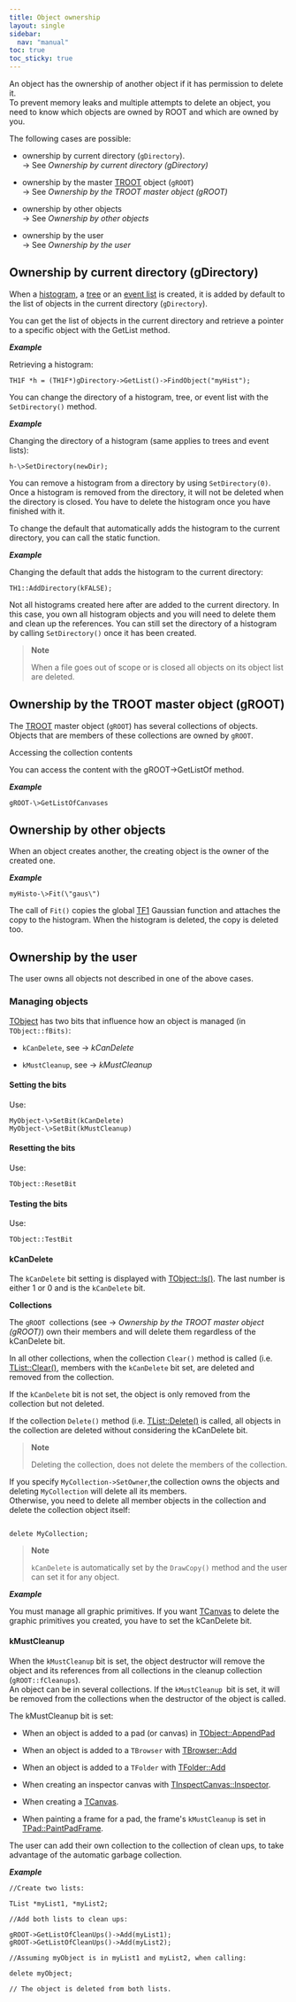 ```yaml
---
title: Object ownership
layout: single
sidebar:
  nav: "manual"
toc: true
toc_sticky: true
---
```


An object has the ownership of another object if it has permission to delete it.  
To prevent memory leaks and multiple attempts to delete an object, you need to know which objects are owned by ROOT and which are owned by you.

The following cases are possible:

-   ownership by current directory (`gDirectory`).  
	→ See *Ownership by current directory (gDirectory)*

-   ownership by the master [TROOT](https://root.cern/doc/master/classTROOT.html) object (`gROOT`)  
→ See *Ownership by the TROOT master object (gROOT)*

-   ownership by other objects  
→ See *Ownership by other objects*

-   ownership by the user  
→ See *Ownership by the user*

## Ownership by current directory (gDirectory)

When a [histogram](https://root.cern/doc/master/group__Hist.html), a [tree](https://root.cern/doc/master/group__tree.html) or an [event list](https://root.cern/doc/master/classTEventList.html) is created, it is added by default to the list of objects in the current directory (`gDirectory`).

You can get the list of objects in the current directory and retrieve a pointer to a specific object with the GetList method.

_**Example**_

Retrieving a histogram:
```
TH1F *h = (TH1F*)gDirectory->GetList()->FindObject("myHist"); 
```

You can change the directory of a histogram, tree, or event list with the `SetDirectory()` method.

_**Example**_

Changing the directory of a histogram (same applies to trees and event lists):

```
h-\>SetDirectory(newDir);
```

You can remove a histogram from a directory by using `SetDirectory(0)`. Once a histogram is removed from the directory, it will not be deleted when the directory is closed. You have to delete the histogram once you have finished with it.

To change the default that automatically adds the histogram to the current directory, you can call the static function.

_**Example**_

Changing the default that adds the histogram to the current directory:

```
TH1::AddDirectory(kFALSE);
```
Not all histograms created here after are added to the current directory. In this case, you own all histogram objects and you will need to delete them and clean up the references. You can still set the directory of a histogram by calling `SetDirectory()` once it has been created.

> **Note**
> 
> When a file goes out of scope or is closed all objects on its object list are deleted.

## Ownership by the TROOT master object (gROOT)


The [TROOT]([TROOT](https://root.cern/doc/master/classTROOT.html)) master object (`gROOT`) has several collections of objects. Objects that are members of these collections are owned by `gROOT`.

Accessing the collection contents

You can access the content with the gROOT-\>GetListOf method.

_**Example**_

```
gROOT-\>GetListOfCanvases
```

## Ownership by other objects

When an object creates another, the creating object is the owner of the created one.

_**Example**_

```
myHisto-\>Fit(\"gaus\")
```

The call of `Fit()` copies the global [TF1](https://root.cern/doc/master/classTF1.html) Gaussian function and attaches the copy to the histogram. When the histogram is deleted, the copy is deleted too.

## Ownership by the user

The user owns all objects not described in one of the above cases.

### Managing objects

[TObject](https://root.cern/doc/master/classTObject.html) has two bits that influence how an object is managed (in `TObject::fBits)`:

-   `kCanDelete`, see → *kCanDelete*

-   `kMustCleanup`, see → *kMustCleanup*

#### Setting the bits

Use:

```
MyObject-\>SetBit(kCanDelete)
MyObject-\>SetBit(kMustCleanup)
```

#### Resetting the bits

Use:

```
TObject::ResetBit
```

#### Testing the bits

Use:

```
TObject::TestBit
```

#### kCanDelete

The `kCanDelete` bit setting is displayed with [TObject::ls()](https://root.cern/doc/master/classTObject.html#ae1bc003ff9a558b3b3a60a14f16f1ae5). The last number is either 1 or 0 and is the `kCanDelete` bit.

**Collections**

The `gROOT `collections (see → *Ownership by the TROOT master object (gROOT)*) own their members and will delete them regardless of the kCanDelete bit.

In all other collections, when the collection `Clear()` method is called (i.e. [TList::Clear()](https://root.cern/doc/master/classTList.html#af4d5429298af281bdc7fe62b123f5385), members with the `kCanDelete` bit set, are deleted and removed from the collection.

If the `kCanDelete` bit is not set, the object is only removed from the collection but not deleted.

If the collection `Delete()` method (i.e. [TList::Delete()](https://root.cern/doc/master/classTList.html#abfc59852231e4c8050b581e890d05c36) is called, all objects in the collection are deleted without considering the kCanDelete bit.

> **Note**
> 
> Deleting the collection, does not delete the members of the collection.

If you specify `MyCollection->SetOwner`,the collection owns the objects and deleting `MyCollection` will delete all its members.  
Otherwise, you need to delete all member objects in the collection and delete the collection object itself:


```MyCollection-\>Delete();

delete MyCollection;
```

> **Note**
> 
> `kCanDelete` is automatically set by the `DrawCopy()` method and the user can set it for any object.

_**Example**_

You must manage all graphic primitives. If you want [TCanvas]((https://root.cern/doc/master/classTCanvas.html)) to delete the graphic primitives you created, you have to set the kCanDelete bit.

#### kMustCleanup

When the `kMustCleanup` bit is set, the object destructor will remove the object and its references from all collections in the cleanup collection (`gROOT::fCleanups`).  
An object can be in several collections. If the `kMustCleanup `bit is set, it will be removed from the collections when the destructor of the object is called.

The kMustCleanup bit is set:

-   When an object is added to a pad (or canvas) in [TObject::AppendPad](https://root.cern/doc/master/classTObject.html#a9cf8906b9b46aac7b797383ac8ad3a64)

-   When an object is added to a `TBrowser` with [TBrowser::Add](https://root.cern/doc/master/classTBrowser.html#a2b9b0e4271172bd1418a2eb22f040226)

-   When an object is added to a `TFolder` with [TFolder::Add](https://root.cern/doc/master/classTFolder.html#a4849ea3ecb91ae280b0e641308ee9002)

-   When creating an inspector canvas with [TInspectCanvas::Inspector](https://root.cern/doc/master/classTInspectCanvas.html#a190ce0c893347c696abbb8ae00f80348).

-   When creating a [TCanvas]((https://root.cern/doc/master/classTCanvas.html)).

-   When painting a frame for a pad, the frame's `kMustCleanup` is set in [TPad::PaintPadFrame](https://root.cern/doc/master/classTPad.html#a11670f9166d33c0fde75b972badfeefe).

The user can add their own collection to the collection of clean ups, to take advantage of the automatic garbage collection.

_**Example**_

```
//Create two lists:

TList *myList1, *myList2;

//Add both lists to clean ups:

gROOT->GetListOfCleanUps()->Add(myList1);
gROOT->GetListOfCleanUps()->Add(myList2);

//Assuming myObject is in myList1 and myList2, when calling:

delete myObject;

// The object is deleted from both lists.
```